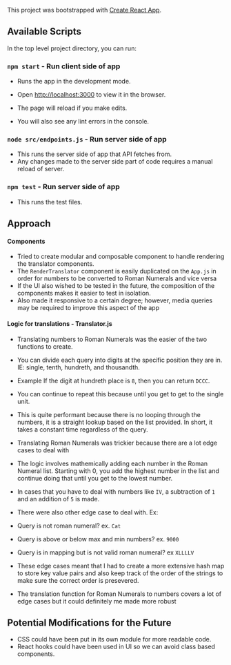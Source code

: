 This project was bootstrapped with [Create React App](https://github.com/facebook/create-react-app).

## Available Scripts

In the top level project directory, you can run:

### `npm start` - Run client side of app
- Runs the app in the development mode.<br>
- Open [http://localhost:3000](http://localhost:3000) to view it in the browser.

- The page will reload if you make edits.<br>
- You will also see any lint errors in the console.


### `node src/endpoints.js` - Run server side of app
- This runs the server side of app that API fetches from.
- Any changes made to the server side part of code requires a manual reload of server.

### `npm test` - Run server side of app
- This runs the test files.

## Approach
#### Components
- Tried to create modular and composable component to handle rendering the translator components.
- The `RenderTranslator` component is easily duplicated on the `App.js` in order for numbers to be converted to Roman Numerals and vice versa
- If the UI also wished to be tested in the future, the composition of the components makes it easier to test in isolation.
- Also made it responsive to a certain degree; however, media queries may be required to improve this aspect of the app

#### Logic for translations - Translator.js
- Translating numbers to Roman Numerals was the easier of the two functions to create.
- You can divide each query into digits at the specific position they are in. IE: single, tenth, hundreth, and thousandth.
- Example If the digit at hundreth place is `8`, then you can return `DCCC`.
- You can continue to repeat this because until you get to get to the single unit.
- This is quite performant because there is no looping through the numbers, it is a straight lookup based on the list provided. In short, it takes a constant time regardless of the query.

- Translating Roman Numerals was trickier because there are a lot edge cases to deal with
- The logic involves mathemically adding each number in the Roman Numeral list. Starting with 0, you add the highest number in the list and continue doing that until you get to the lowest number.
- In cases that you have to deal with numbers like `IV`, a subtraction of `1` and an addition of `5` is made.
- There were also other edge case to deal with. Ex: 
 - Query is not roman numeral? ex. `Cat`
 - Query is above or below max and min numbers? ex. `9000`
 - Query is in mapping but is not valid roman numeral? ex `XLLLLV`
- These edge cases meant that I had to create a more extensive hash map to store key value pairs and also keep track of the order of the strings to make sure the correct order is presevered.
- The  translation function for Roman Numerals to numbers covers a lot of edge cases but it could definitely me made more robust


## Potential Modifications for the Future
- CSS could have been put in its own module for more readable code.
- React hooks could have been used in UI so we can avoid class based components.
